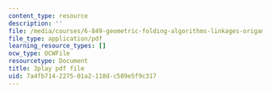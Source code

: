 ```yaml
---
content_type: resource
description: ''
file: /media/courses/6-849-geometric-folding-algorithms-linkages-origami-polyhedra-fall-2012/7a4fb714227501a2118dc589e5f9c317_K0GuKDSX1FA.pdf
file_type: application/pdf
learning_resource_types: []
ocw_type: OCWFile
resourcetype: Document
title: 3play pdf file
uid: 7a4fb714-2275-01a2-118d-c589e5f9c317
---
```

